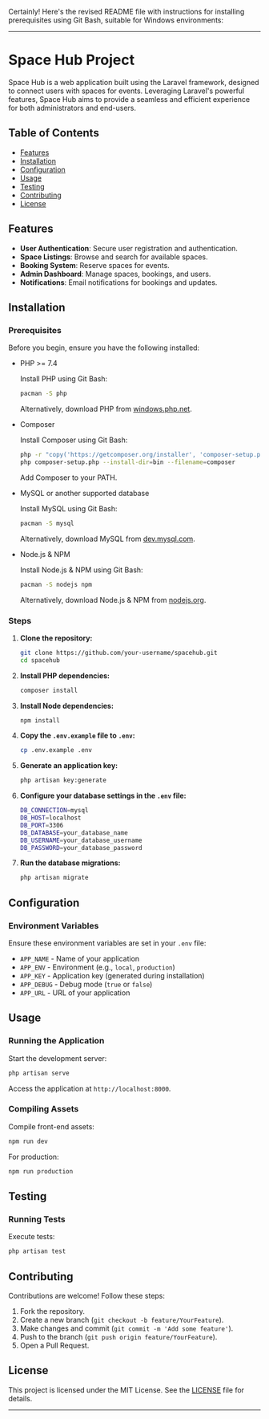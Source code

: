 Certainly! Here's the revised README file with instructions for installing prerequisites using Git Bash, suitable for Windows environments:

---

# Space Hub Project 

Space Hub is a web application built using the Laravel framework, designed to connect users with spaces for events. Leveraging Laravel's powerful features, Space Hub aims to provide a seamless and efficient experience for both administrators and end-users.

## Table of Contents
- [Features](#features)
- [Installation](#installation)
- [Configuration](#configuration)
- [Usage](#usage)
- [Testing](#testing)
- [Contributing](#contributing)
- [License](#license)

## Features

- **User Authentication**: Secure user registration and authentication.
- **Space Listings**: Browse and search for available spaces.
- **Booking System**: Reserve spaces for events.
- **Admin Dashboard**: Manage spaces, bookings, and users.
- **Notifications**: Email notifications for bookings and updates.

## Installation

### Prerequisites
Before you begin, ensure you have the following installed:

- PHP >= 7.4

  Install PHP using Git Bash:
  ```sh
  pacman -S php
  ```

  Alternatively, download PHP from [windows.php.net](https://windows.php.net/download).

- Composer

  Install Composer using Git Bash:
  ```sh
  php -r "copy('https://getcomposer.org/installer', 'composer-setup.php');"
  php composer-setup.php --install-dir=bin --filename=composer
  ```

  Add Composer to your PATH.

- MySQL or another supported database

  Install MySQL using Git Bash:
  ```sh
  pacman -S mysql
  ```

  Alternatively, download MySQL from [dev.mysql.com](https://dev.mysql.com/downloads/mysql).

- Node.js & NPM

  Install Node.js & NPM using Git Bash:
  ```sh
  pacman -S nodejs npm
  ```

  Alternatively, download Node.js & NPM from [nodejs.org](https://nodejs.org/).

### Steps

1. **Clone the repository:**
    ```sh
    git clone https://github.com/your-username/spacehub.git
    cd spacehub
    ```

2. **Install PHP dependencies:**
    ```sh
    composer install
    ```

3. **Install Node dependencies:**
    ```sh
    npm install
    ```

4. **Copy the `.env.example` file to `.env`:**
    ```sh
    cp .env.example .env
    ```

5. **Generate an application key:**
    ```sh
    php artisan key:generate
    ```

6. **Configure your database settings in the `.env` file:**
    ```sh
    DB_CONNECTION=mysql
    DB_HOST=localhost
    DB_PORT=3306
    DB_DATABASE=your_database_name
    DB_USERNAME=your_database_username
    DB_PASSWORD=your_database_password
    ```

7. **Run the database migrations:**
    ```sh
    php artisan migrate
    ```

## Configuration

### Environment Variables

Ensure these environment variables are set in your `.env` file:

- `APP_NAME` - Name of your application
- `APP_ENV` - Environment (e.g., `local`, `production`)
- `APP_KEY` - Application key (generated during installation)
- `APP_DEBUG` - Debug mode (`true` or `false`)
- `APP_URL` - URL of your application

## Usage

### Running the Application

Start the development server:
```sh
php artisan serve
```
Access the application at `http://localhost:8000`.

### Compiling Assets

Compile front-end assets:
```sh
npm run dev
```
For production:
```sh
npm run production
```

## Testing

### Running Tests

Execute tests:
```sh
php artisan test
```

## Contributing

Contributions are welcome! Follow these steps:

1. Fork the repository.
2. Create a new branch (`git checkout -b feature/YourFeature`).
3. Make changes and commit (`git commit -m 'Add some feature'`).
4. Push to the branch (`git push origin feature/YourFeature`).
5. Open a Pull Request.

## License

This project is licensed under the MIT License. See the [LICENSE](LICENSE) file for details.

---


